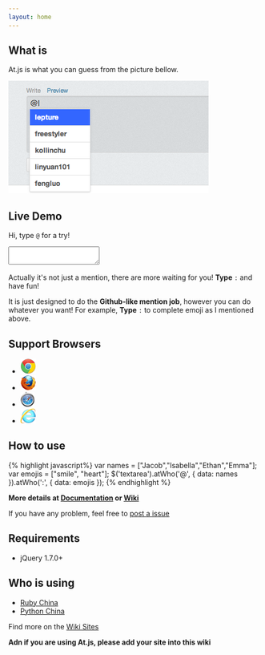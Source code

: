 ```yaml
---
layout: home
---
```


## What is

At.js is what you can guess from the picture bellow.

![at.js](assets/img/demo.png)

## Live Demo

Hi, type `@` for a try!
<textarea></textarea>
Actually it's not just a mention, there are more waiting for you! **Type** `:` and have fun!

It is just designed to do the **Github-like mention job**, however you can do whatever you want! 
For example, **Type** `:` to complete emoji as I mentioned above.


## Support Browsers

* ![chrome](assets/img/chrome.gif)
* ![firefox](assets/img/firefox.gif)
* ![safari](assets/img/safari.gif)
* ![ie](assets/img/ie.gif)


## How to use

{% highlight javascript%}
var names = ["Jacob","Isabella","Ethan","Emma"];
var emojis = ["smile", "heart"];
$('textarea').atWho('@', {
    data: names
}).atWho(':', {
    data: emojis
});
{% endhighlight %}

**More details at [Documentation](documentation.html) or [Wiki][wiki]**

If you have any problem, feel free to [post a issue][issues]


## Requirements

* jQuery 1.7.0+

## Who is using

* [Ruby China][ruby_china]
* [Python China][python_china]

Find more on the [Wiki Sites][wiki_sites]

**Adn if you are using At.js, please add your site into this wiki**

[wiki]: https://github.com/ichord/At.js/wiki "At.js - Wiki"
[issues]: https://github.com/ichord/At.js/issues "Github Issues"
[wiki_sites]: https://github.com/ichord/At.js/wiki/Sites "Sites"
[ruby_china]: http://ruby-china.org/
[python_china]: http://python-china.org/
